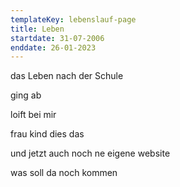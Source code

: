 ```yaml
---
templateKey: lebenslauf-page
title: Leben
startdate: 31-07-2006
enddate: 26-01-2023
---
```

das Leben nach der Schule

ging ab

loift bei mir

frau kind dies das

und jetzt auch noch ne eigene website

was soll da noch kommen